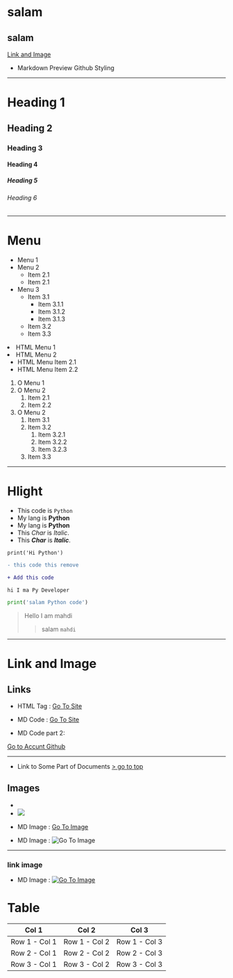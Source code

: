 <h1 id="top-doc"> salam </h1>
<h2> salam </h2>
<a href="#Link and Image"> Link and Image </a>



- Markdown Preview Github Styling
---

# Heading 1
## Heading 2
### Heading 3
#### Heading 4
##### Heading 5 
###### Heading 6 

---

# Menu
- Menu 1
- Menu 2
    - Item 2.1
    - Item 2.1
- Menu 3
    - Item 3.1
        - Item 3.1.1
        - Item 3.1.2
        - Item 3.1.3
    - Item 3.2
    - Item 3.3

<u1>
    <li> HTML Menu 1 </li>
    <li> HTML Menu 2 
        <ul>
        <li> HTML Menu Item 2.1 </li>
        <li> HTML Menu Item 2.2 </li>
        </ul>
    </li>
<u1>


1. O Menu 1
2. O Menu 2
    1. Item 2.1
    2. Item 2.2
3. O Menu 2
    1. Item 3.1
    2. Item 3.2
        1. Item 3.2.1
        2. Item 3.2.2
        3. Item 3.2.3
    3. Item 3.3

---
# Hlight
- This code is `Python`
- My lang is **Python**
- My lang is __Python__
- This *Char* is _Italic_.
- This ***Char*** is ___Italic___.

```diff
print('Hi Python')
```

```diff
- this code this remove
```

```diff
+ Add this code
```

```
hi I ma Py Developer
```

```python
print('salam Python code')
```

> Hello I am mahdi
>> salam `mahdi`

---------
# <h1 id="Link and Image"> Link and Image </h1>

## Links
- HTML Tag :  <a href= "https://github.com/shsoon06"> Go To Site </a>

- MD Code : [Go To Site ](https://github.com/shsoon06)

- MD Code part 2:

[vat_link_name]: https://github.com/shsoon06
[Go to Accunt Github][vat_link_name]

---
- Link to Some Part of Documents <a href="#top-doc"> > go to top </a>

## Images

- <img src="" />
- <img src="https://avatars.githubusercontent.com/u/32689599?s=200&v=4" />


- MD Image : [Go To Image ](https://avatars.githubusercontent.com/u/32689599?s=200&v=4)

- MD Image   : ![Go To Image ](https://avatars.githubusercontent.com/u/32689599?s=200&v=4)

---
### link image
- MD Image  : [![Go To Image ](https://avatars.githubusercontent.com/u/32689599?s=200&v=4)](https://github.com/shsoon06)



# Table
| Col 1 | Col 2 | Col 3 |
|--|--|--|
|Row 1 - Col 1| Row 1 - Col 2 | Row 1 - Col 3 |
|Row 2 - Col 1| Row 2 - Col 2 | Row 2 - Col 3 |
|Row 3 - Col 1| Row 3 - Col 2 | Row 3 - Col 3 |